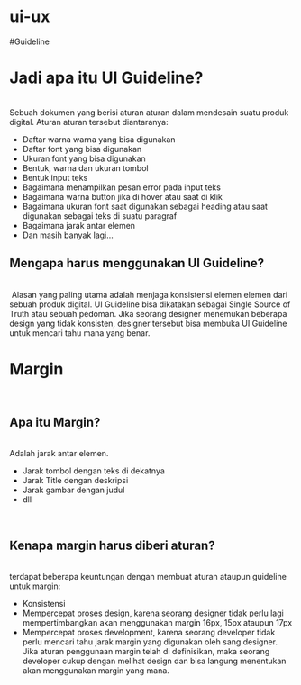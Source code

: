 # ui-ux

#Guideline

<h1>Jadi apa itu UI Guideline?</h1></br>
Sebuah dokumen yang berisi aturan aturan dalam mendesain suatu produk digital. Aturan aturan tersebut diantaranya:</br>
<ul>
  <li>Daftar warna warna yang bisa digunakan</li>
  <li>Daftar font yang bisa digunakan</li>
  <li>Ukuran font yang bisa digunakan</li>
  <li>Bentuk, warna dan ukuran tombol</li>
  <li>Bentuk input teks</li>
  <li>Bagaimana menampilkan pesan error pada input teks</li>
  <li>Bagaimana warna button jika di hover atau saat di klik</li>
  <li>Bagaimana ukuran font saat digunakan sebagai heading atau saat digunakan sebagai teks di suatu paragraf</li>
  <li>Bagaimana jarak antar elemen</li>
  <li>Dan masih banyak lagi…</li>
</ul>

<h2>Mengapa harus menggunakan UI Guideline?</h2></br>
&nbsp;Alasan yang paling utama adalah menjaga konsistensi elemen elemen dari sebuah produk digital.
UI Guideline bisa dikatakan sebagai Single Source of Truth atau sebuah pedoman.
Jika seorang designer menemukan beberapa design yang tidak konsisten, designer tersebut bisa membuka UI Guideline untuk mencari tahu mana yang benar.</br>

<h1>Margin</h1></br>
<h2>Apa itu Margin?</h2></br>
Adalah jarak antar elemen.
<ul>
<li>Jarak tombol dengan teks di dekatnya</li>
<li>Jarak Title dengan deskripsi</li>
<li>Jarak gambar dengan judul</li>
<li>dll</li>
</ul></br>
<h2>Kenapa margin harus diberi aturan?</h2></br>
terdapat beberapa keuntungan dengan membuat aturan ataupun guideline untuk margin:</br>
<ul>
<li>Konsistensi</li>
<li>Mempercepat proses design, karena seorang designer tidak perlu lagi mempertimbangkan akan menggunakan margin 16px, 15px ataupun 17px</li>
<li>Mempercepat proses development, karena seorang developer tidak perlu mencari tahu jarak margin yang digunakan oleh sang designer. Jika aturan penggunaan margin telah di definisikan, maka seorang developer cukup dengan melihat design dan bisa langung menentukan akan menggunakan margin yang mana.</li>

